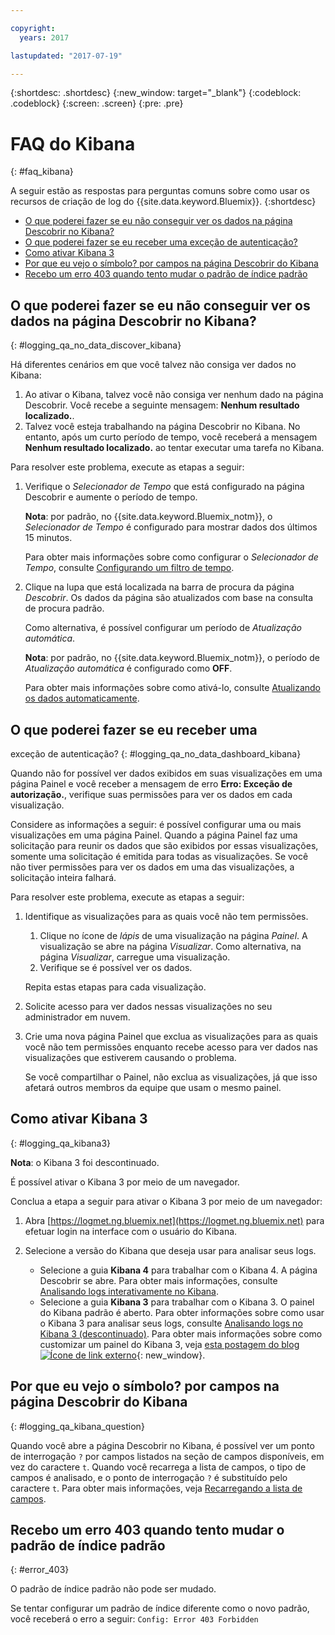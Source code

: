 ```yaml
---

copyright:
  years: 2017

lastupdated: "2017-07-19"

---
```



{:shortdesc: .shortdesc}
{:new_window: target="_blank"}
{:codeblock: .codeblock}
{:screen: .screen}
{:pre: .pre}


# FAQ do Kibana
{: #faq_kibana}

A seguir estão as respostas para perguntas comuns sobre como usar os recursos de criação de log
do {{site.data.keyword.Bluemix}}. {:shortdesc}

* [O que poderei fazer se eu não conseguir ver
os dados na página Descobrir no Kibana?](/docs/services/CloudLogAnalysis/qa/faq_kibana.html##logging_qa_no_data_discover_kibana)
* [O que poderei fazer se eu receber uma
exceção de autenticação?](/docs/services/CloudLogAnalysis/qa/faq_kibana.html##logging_qa_no_data_dashboard_kibana)
* [Como ativar Kibana 3](/docs/services/CloudLogAnalysis/qa/faq_kibana.html##logging_qa_kibana3)
* [Por que eu vejo o símbolo? por campos na página Descobrir do Kibana](/docs/services/CloudLogAnalysis/qa/faq_kibana.html##logging_qa_kibana_question)
* [Recebo um erro 403 quando tento mudar o padrão de índice padrão](/docs/services/CloudLogAnalysis/qa/faq_kibana.html#error_403)

## O que poderei fazer se eu não conseguir ver os dados na página Descobrir no Kibana?
{: #logging_qa_no_data_discover_kibana}

Há diferentes cenários em que você talvez não consiga ver dados no Kibana:

1. Ao ativar o Kibana, talvez você não consiga ver nenhum dado na página Descobrir. Você recebe a
seguinte mensagem: **Nenhum resultado localizado.**. 
2. Talvez você esteja trabalhando na página Descobrir no Kibana. No entanto, após um curto período de tempo, você receberá a mensagem **Nenhum resultado localizado.** ao tentar
executar uma tarefa no Kibana.

Para resolver este problema, execute as etapas a seguir:

1. Verifique o *Selecionador de Tempo* que está configurado na página Descobrir e
aumente o período de tempo. 

    **Nota**: por padrão, no {{site.data.keyword.Bluemix_notm}}, o
*Selecionador de Tempo* é configurado para mostrar dados dos últimos 15 minutos.

    Para obter mais informações sobre como configurar o *Selecionador de Tempo*, consulte
[Configurando um filtro de
tempo](/docs/services/CloudLogAnalysis/kibana/filter_logs.html#set_time_filter).
       
2. Clique na lupa que está localizada na barra de procura da página *Descobrir*. Os dados da página são atualizados com base na consulta de procura padrão.

    Como alternativa, é possível configurar um período de *Atualização automática*.

    **Nota**: por padrão, no {{site.data.keyword.Bluemix_notm}}, o
período de *Atualização automática* é configurado como **OFF**.
    
    Para obter mais informações sobre como ativá-lo, consulte
[Atualizando
os dados automaticamente](/docs/services/CloudLogAnalysis/kibana/analize_logs_interactively.html#discover_view_refresh_interval).



## O que poderei fazer se eu receber uma
exceção de autenticação?
{: #logging_qa_no_data_dashboard_kibana}

Quando não for possível ver dados exibidos em suas visualizações em uma página Painel e você receber a
mensagem de erro **Erro: Exceção de autorização.**, verifique suas permissões para ver os dados em
cada visualização.

Considere as informações a seguir:
é possível configurar uma ou mais visualizações em uma página Painel. Quando a página Painel faz uma solicitação para reunir os dados que são exibidos por essas visualizações,
somente uma solicitação é emitida para todas as visualizações. Se você não tiver permissões para ver os dados
em uma das visualizações, a solicitação inteira falhará.

Para resolver este problema, execute as etapas a seguir:

1. Identifique as visualizações para as quais você não tem permissões.

    1. Clique no ícone de *lápis* de uma visualização na página *Painel*. A
visualização se abre na página *Visualizar*. Como alternativa, na página
*Visualizar*, carregue uma visualização. 
    2. Verifique se é possível ver os dados.
    
    Repita estas etapas para cada visualização.

2. Solicite acesso para ver dados nessas visualizações no seu administrador em nuvem.

3. Crie uma nova página Painel que exclua as visualizações para as quais você não tem permissões enquanto
recebe acesso para ver dados nas visualizações que estiverem causando o problema. 

    Se você compartilhar o Painel, não exclua as visualizações, já que isso afetará outros membros da
equipe que usam o mesmo painel.

## Como ativar Kibana 3
{: #logging_qa_kibana3}

**Nota**: o Kibana 3 foi descontinuado.

É possível ativar o Kibana 3 por meio de um navegador.

Conclua a etapa a seguir para ativar o Kibana 3 por meio de um navegador:

1. Abra [https://logmet.ng.bluemix.net](https://logmet.ng.bluemix.net) para efetuar login na interface com o usuário do Kibana.
    
2. Selecione a versão do Kibana que deseja usar para analisar seus logs.
    * Selecione a guia **Kibana 4** para trabalhar com o Kibana 4. A página Descobrir se abre. Para obter mais informações, consulte [Analisando logs interativamente no Kibana](/docs/services/CloudLogAnalysis/qa/faq_kibana.html#logging_kibana_analize_logs_interactively.html#kibana_analize_logs_interactively).
    * Selecione a guia **Kibana 3** para trabalhar com o Kibana 3. O painel do Kibana padrão é aberto. Para obter informações sobre como usar o Kibana 3 para analisar seus logs, consulte [Analisando logs no Kibana 3 (descontinuado)](docs/monitor_log/kibana3/logging_view_kibana3.html#analyzing_logs_Kibana3). Para obter mais informações sobre como customizar um painel do Kibana 3, veja [esta postagem do blog ![Ícone de link externo](../../../icons/launch-glyph.svg "Ícone de link externo")](https://www.ibm.com/blogs/bluemix/2015/09/creating-custom-kibana-dashboard-in-bluemix/ "Ícone de link externo"){: new_window}.
     

## Por que eu vejo o símbolo? por campos na página Descobrir do Kibana
{: #logging_qa_kibana_question}

Quando você abre a página Descobrir no Kibana, é possível ver um ponto de interrogação `?` por campos listados na seção de campos disponíveis, em vez do caractere `t`. Quando você recarrega a lista de campos, o tipo de campos é analisado, e o ponto de interrogação `?` é substituído pelo caractere `t`. Para obter mais informações, veja [Recarregando a lista de campos](/docs/services/CloudLogAnalysis/kibana/analize_logs_interactively.html#discover_view_reload_fields).


## Recebo um erro 403 quando tento mudar o padrão de índice padrão
{: #error_403}

O padrão de índice padrão não pode ser mudado. 

Se tentar configurar um padrão de índice diferente como o novo padrão, você receberá o erro a seguir: `Config: Error 403 Forbidden`


